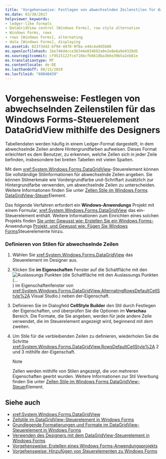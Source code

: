 ```yaml
---
title: 'Vorgehensweise: Festlegen von abwechselnden Zeilenstilen für das Windows Forms-Steuerelement DataGridView mithilfe des Designers'
ms.date: 03/30/2017
helpviewer_keywords:
- ledger-like formats
- DataGridView control [Windows Forms], row style alternation
- Windows Forms, rows
- rows [Windows Forms], alternating
- data [Windows Forms], displaying
ms.assetid: 02373442-bf94-4470-9f8a-e44c4a9d5b88
ms.openlocfilehash: 1be746d4cce36344e034692a0e2e8e6a9e9320d5
ms.sourcegitcommit: cf9515122fce716bcfb6618ba366e39b5a2eb81e
ms.translationtype: MT
ms.contentlocale: de-DE
ms.lasthandoff: 08/15/2019
ms.locfileid: "69040439"
---
```

# <a name="how-to-set-alternating-row-styles-for-the-windows-forms-datagridview-control-using-the-designer"></a>Vorgehensweise: Festlegen von abwechselnden Zeilenstilen für das Windows Forms-Steuerelement DataGridView mithilfe des Designers

Tabellendaten werden häufig in einem Ledger-Format dargestellt, in dem abwechselnde Zeilen andere Hintergrundfarben aufweisen. Dieses Format erleichtert es dem Benutzer, zu erkennen, welche Zellen sich in jeder Zeile befinden, insbesondere bei breiten Tabellen mit vielen Spalten.

Mit dem <xref:System.Windows.Forms.DataGridView>-Steuerelement können Sie vollständige Stilinformationen für abwechselnde Zeilen angeben. Sie können Stilmerkmale wie Vordergrundfarbe und-Schriftart zusätzlich zur Hintergrundfarbe verwenden, um abwechselnde Zeilen zu unterscheiden. Weitere Informationen finden Sie unter [Zellen Stile im Windows Forms DataGridView-Steuer](cell-styles-in-the-windows-forms-datagridview-control.md)Element.

Das folgende Verfahren erfordert ein **Windows-Anwendungs** Projekt mit einem Formular, <xref:System.Windows.Forms.DataGridView> das ein-Steuerelement enthält. Weitere Informationen zum Einrichten eines solchen Projekts finden [Sie unter Gewusst wie: Erstellen Sie ein Windows Forms-](/visualstudio/ide/step-1-create-a-windows-forms-application-project) Anwendungs [Projekt, und Gewusst wie: Fügen Sie Windows Forms](how-to-add-controls-to-windows-forms.md)Steuerelemente hinzu.


### <a name="define-styles-for-alternating-rows"></a>Definieren von Stilen für abwechselnde Zeilen

1. Wählen Sie <xref:System.Windows.Forms.DataGridView> das Steuerelement im Designer aus.

2. Klicken Sie **im Eigenschaften** Fenster auf die Schaltfläche mit den![Auslassungs Punkten (die Schaltfläche mit den Auslassungs Punkten (...](./media/visual-studio-ellipsis-button.png)) im Eigenschaftenfenster von <xref:System.Windows.Forms.DataGridView.AlternatingRowsDefaultCellStyle%2A> Visual Studio.) neben der-Eigenschaft.

3. Definieren Sie im Dialogfeld **CellStyle Builder** den Stil durch Festlegen der Eigenschaften, und überprüfen Sie die Optionen im **Vorschau** Bereich. Die Formate, die Sie angeben, werden für jede andere Zeile verwendet, die im Steuerelement angezeigt wird, beginnend mit dem zweiten.

4. Um Stile für die verbleibenden Zeilen zu definieren, wiederholen Sie die Schritte <xref:System.Windows.Forms.DataGridView.RowsDefaultCellStyle%2A> 2 und 3 mithilfe der-Eigenschaft.

    > [!NOTE]
    > Zellen werden mithilfe von Stilen angezeigt, die von mehreren Eigenschaften geerbt wurden. Weitere Informationen zur Stil Vererbung finden Sie unter [Zellen Stile im Windows Forms DataGridView-Steuer](cell-styles-in-the-windows-forms-datagridview-control.md)Element.

## <a name="see-also"></a>Siehe auch

- <xref:System.Windows.Forms.DataGridView>
- [Zellstile im DataGridView-Steuerelement in Windows Forms](cell-styles-in-the-windows-forms-datagridview-control.md)
- [Grundlegende Formatierungen und Formate im DataGridView-Steuerelement in Windows Forms](basic-formatting-and-styling-in-the-windows-forms-datagridview-control.md)
- [Verwenden des Designers mit dem DataGridView-Steuerelement in Windows Forms](using-the-designer-with-the-windows-forms-datagridview-control.md)
- [Vorgehensweise: Erstellen eines Windows Forms-Anwendungsprojekts](/visualstudio/ide/step-1-create-a-windows-forms-application-project)
- [Vorgehensweise: Hinzufügen von Steuerelementen zu Windows Forms](how-to-add-controls-to-windows-forms.md)

